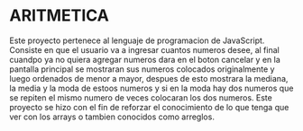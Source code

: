 # ARITMETICA
Este proyecto pertenece al lenguaje de programacion de JavaScript.
Consiste en que el usuario va a ingresar cuantos numeros desee, al final cuandpo ya no quiera agregar numeros 
dara en el boton cancelar y en la pantalla principal se mostraran sus numeros colocados originalmente y luego 
ordenados de menor a mayor, despues de esto mostrara la mediana, la media y la moda de estoos numeros y si en la moda
hay dos numeros que se repiten el mismo numero de veces colocaran los dos numeros.
Este proyecto se hizo con el fin de reforzar el conocimiento de lo que tenga que ver con los arrays o tambien conocidos 
como arreglos.
